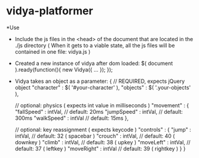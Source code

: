 vidya-platformer
================
*Use

- Include the js files in the &lt;head&gt; of the document that are located in the ./js directory ( When it gets to a viable state, all the js files will be contained in one file: vidya.js )

- Created a new instance of vidya after dom loaded:
  $( document ).ready(function(){
    new Vidya({ ... });
  });

- Vidya takes an object as a parameter:
{
	// REQUIRED, expects jQuery object
	"character"	: $( '#your-character' ),
	"objects"	  : $( '.your-objects' ),	

	// optional: physics ( expects int value in milliseconds )
	"movement" 	: {
					"fallSpeed" 	: intVal,	// default: 20ms
					"jumpSpeed" 	: intVal,	// default: 300ms
					"walkSpeed" 	: intVal  // default: 15ms
				},

	// optional: key reassignment ( expects keycode )
	"controls" 	: {
					"jump" 		  : intVal, // default: 32 ( spacebar )
					"crouch" 	  : intVal, // default: 40 ( downkey )
					"climb" 	  : intVal, // default: 38 ( upkey )
					"moveLeft" 	: intVal, // default: 37 ( leftkey )
					"moveRight"	: intVal  // default: 39 ( rightkey )
				}
}
